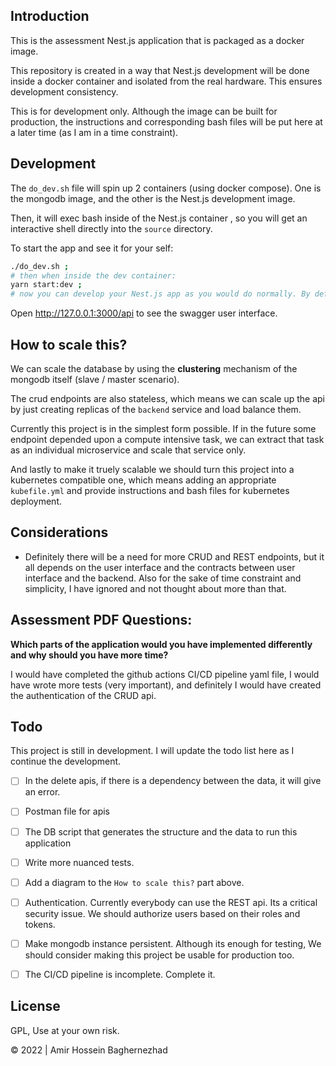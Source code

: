 ## Introduction

This is the assessment Nest.js application that is packaged as a docker image.

This repository is created in a way that Nest.js development will be done inside a docker container and isolated from the real hardware. This ensures development consistency.

This is for development only. Although the image can be built for production, the instructions and corresponding bash files will be put here at a later time (as I am in a time constraint).

## Development

The `do_dev.sh` file will spin up 2 containers (using docker compose). One is the mongodb image, and the other is the Nest.js development image.

Then, it will exec bash inside of the Nest.js container , so you will get an interactive shell directly into the `source` directory.

To start the app and see it for your self:

```bash
./do_dev.sh ;
# then when inside the dev container:
yarn start:dev ;
# now you can develop your Nest.js app as you would do normally. By default it will listen on port 3000 and expose it on the host as well.
```

Open http://127.0.0.1:3000/api to see the swagger user interface.

## How to scale this?

We can scale the database by using the **clustering** mechanism of the mongodb itself (slave / master scenario).

The crud endpoints are also stateless, which means we can scale up the api by just creating replicas of the `backend` service and load balance them.

Currently this project is in the simplest form possible. If in the future some endpoint depended upon a compute intensive task, we can extract that task as an individual microservice and scale that service only.

And lastly to make it truely scalable we should turn this project into a kubernetes compatible one, which means adding an appropriate `kubefile.yml` and provide instructions and bash files for kubernetes deployment.

## Considerations

- Definitely there will be a need for more CRUD and REST endpoints, but it all depends on the user interface and the contracts between user interface and the backend. Also for the sake of time constraint and simplicity, I have ignored and not thought about more than that.

## Assessment PDF Questions:

**Which parts of the application would you have implemented differently and why should you
have more time?**

I would have completed the github actions CI/CD pipeline yaml file, I would have wrote more tests (very important), and definitely I would have created the authentication of the CRUD api.

## Todo

This project is still in development. I will update the todo list here as I continue the development.

- [ ] In the delete apis, if there is a dependency between the data, it will give an error.
- [ ] Postman file for apis
- [ ] The DB script that generates the structure and the data to run this application
- [ ] Write more nuanced tests.
- [ ] Add a diagram to the `How to scale this?` part above.
- [ ] Authentication. Currently everybody can use the REST api. Its a critical security issue. We should authorize users based on their roles and tokens.
- [ ] Make mongodb instance persistent. Although its enough for testing, We should consider making this project be usable for production too.
- [ ] The CI/CD pipeline is incomplete. Complete it.


## License

GPL, Use at your own risk.

&copy; 2022 | Amir Hossein Baghernezhad
